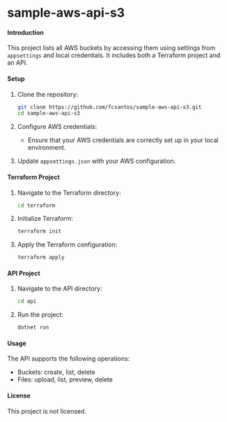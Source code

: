 # sample-aws-api-s3

#### Introduction
This project lists all AWS buckets by accessing them using settings from `appsettings` and local credentials. It includes both a Terraform project and an API.

#### Setup
1. Clone the repository:
   ```sh
   git clone https://github.com/fcsantos/sample-aws-api-s3.git
   cd sample-aws-api-s3
   ```

2. Configure AWS credentials:
   - Ensure that your AWS credentials are correctly set up in your local environment.

3. Update `appsettings.json` with your AWS configuration.

#### Terraform Project
1. Navigate to the Terraform directory:
   ```sh
   cd terraform
   ```

2. Initialize Terraform:
   ```sh
   terraform init
   ```

3. Apply the Terraform configuration:
   ```sh
   terraform apply
   ```

#### API Project
1. Navigate to the API directory:
   ```sh
   cd api
   ```

2. Run the project:
   ```sh
   dotnet run
   ```

#### Usage
The API supports the following operations:
- Buckets: create, list, delete
- Files: upload, list, preview, delete

#### License
This project is not licensed.
